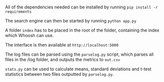 All of the dependencies needed can  be installed by running `pip install -r requirements`

The search engine can then be started by running `python app.py`

A folder `index` has to be placed in the root of the folder, containing the index which Whoosh can use.

The interface is then available at `http://localhost:5000`

The log files can be parsed using the `parselog.py` script, which parses all files in the /log folder, and outputs the metrics to `out.csv`

`stats.py` can be used to calculate means, standard deviations and t-test statistics between two files outputted by `parselog.py`. 
